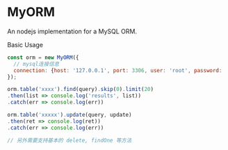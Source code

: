 # MyORM

An nodejs implementation for a MySQL ORM.

Basic Usage

```javascript
const orm = new MyORM({
  // mysql连接信息
  connection: {host: '127.0.0.1', port: 3306, user: 'root', password: '', database: 'test'},
});

orm.table('xxxx').find(query).skip(0).limit(20)
.then(list => console.log('results', list))
.catch(err => console.log(err))

orm.table('xxxxx').update(query, update)
.then(ret => console.log(ret))
.catch(err => console.log(err))

// 另外需要支持基本的 delete, findOne 等方法
```
